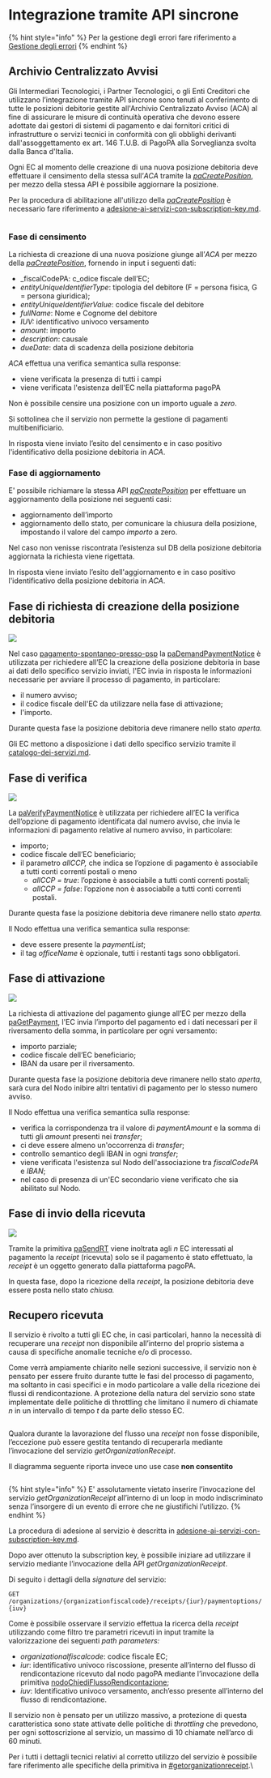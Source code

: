 # Integrazione tramite API sincrone

{% hint style="info" %}
Per la gestione degli errori fare riferimento a [Gestione degli errori](http://localhost:5000/o/KXYtsf32WSKm6ga638R3/s/mU2qgiLV1G3m9z1VjAOc/ "mention")
{% endhint %}

## Archivio Centralizzato Avvisi

Gli Intermediari Tecnologici, i Partner Tecnologici, o gli Enti Creditori che utilizzano l’integrazione tramite API sincrone sono tenuti al conferimento di tutte le posizioni debitorie gestite all'Archivio Centralizzato Avviso (ACA) al fine di assicurare le misure di continuità operativa che devono essere adottate dai gestori di sistemi di pagamento e dai fornitori critici di infrastrutture o servizi tecnici in conformità con gli obblighi derivanti dall'assoggettamento ex art. 146 T.U.B. di PagoPA alla Sorveglianza svolta dalla Banca d'Italia.

Ogni EC al momento delle creazione di una nuova posizione debitoria deve effettuare il censimento della stessa sull’_ACA_ tramite la [_paCreatePosition_](../../appendici/primitive.md#pacreateposition), per mezzo della stessa API è possibile aggiornare la posizione.

Per la procedura di abilitazione all'utilizzo della [_paCreatePosition_](../../appendici/primitive.md#pacreateposition) è necessario fare riferimento a [adesione-ai-servizi-con-subscription-key.md](../../appendici/adesione-ai-servizi-con-subscription-key.md "mention").

<figure><img src="../../.gitbook/assets/paCreatePosition.png" alt=""><figcaption></figcaption></figure>

### Fase di censimento

La richiesta di creazione di una nuova posizione giunge all’_ACA_ per mezzo della [_paCreatePosition_](../../appendici/primitive.md#pacreateposition), fornendo in input i seguenti dati:

* _fiscalCodePA: c_odice fiscale dell’EC;
* _entityUniqueIdentifierType_: tipologia del debitore (F = persona fisica, G = persona giuridica);
* _entityUniqueIdentifierValue_: codice fiscale del debitore
* _fullName_: Nome e Cognome del debitore
* _IUV:_ identificativo univoco versamento
* _amount_: importo
* _description_: causale
* _dueDate_: data di scadenza della posizione debitoria

_ACA_ effettua una verifica semantica sulla response:

* viene verificata la presenza di tutti i campi
* viene verificata l'esistenza dell'EC nella piattaforma pagoPA

Non è possibile censire una posizione con un importo uguale a _zero_.

Si sottolinea che il servizio non permette la gestione di pagamenti multibenificiario.

In risposta viene inviato l’esito del censimento e in caso positivo l'identificativo della posizione debitoria in _ACA_.

### Fase di aggiornamento

E' possibile richiamare la stessa API [_paCreatePosition_](../../appendici/primitive.md#pacreateposition) per effettuare un aggiornamento della posizione nei seguenti casi:

* aggiornamento dell’importo
* aggiornamento dello stato, per comunicare la chiusura della posizione, impostando il valore del campo _importo_ a zero.

Nel caso non venisse riscontrata l’esistenza sul DB della posizione debitoria aggiornata la richiesta viene rigettata.

In risposta viene inviato l’esito dell'aggiornamento e in caso positivo l'identificativo della posizione debitoria in _ACA_.

## Fase di richiesta di creazione della posizione debitoria

![](<../../.gitbook/assets/paDemandPaymentNotice (1).png>)

Nel caso [pagamento-spontaneo-presso-psp](../../casi-duso/pagamento-spontaneo-presso-psp/ "mention") la [paDemandPaymentNotice](../../appendici/primitive.md#pademandpaymentnotice) è utilizzata per richiedere all’EC la creazione della posizione debitoria in base ai dati dello specifico servizio inviati, l'EC invia in risposta le informazioni necessarie per avviare il processo di pagamento, in particolare:

* il numero avviso;
* il codice fiscale dell'EC da utilizzare nella fase di attivazione;
* l'importo.

Durante questa fase la posizione debitoria deve rimanere nello stato _aperta._

Gli EC mettono a disposizione i dati dello specifico servizio tramite il [catalogo-dei-servizi.md](../../casi-duso/pagamento-spontaneo-presso-psp/catalogo-dei-servizi.md "mention").

## Fase di verifica

![](../../.gitbook/assets/paVerifyPaymentNotice.png)

La [paVerifyPaymentNotice](../../appendici/primitive.md#paverifypaymentnotice) è utilizzata per richiedere all’EC la verifica dell’opzione di pagamento identificata dal numero avviso, che invia le informazioni di pagamento relative al numero avviso, in particolare:

* importo;
* codice fiscale dell’EC beneficiario;
* il parametro _allCCP,_ che indica se l’opzione di pagamento è associabile a tutti conti correnti postali o meno
  * _allCCP = true_: l’opzione è associabile a tutti conti correnti postali;
  * _allCCP = false_: l’opzione non è associabile a tutti conti correnti postali.

Durante questa fase la posizione debitoria deve rimanere nello stato _aperta._

Il Nodo effettua una verifica semantica sulla response:

* deve essere presente la _paymentList_;
* il tag _officeName_ è opzionale, tutti i restanti tags sono obbligatori.

## Fase di attivazione

![](../../.gitbook/assets/paGetPayment.png)

La richiesta di attivazione del pagamento giunge all’EC per mezzo della [paGetPayment](../../appendici/primitive.md#pagetpayment), l'EC invia l’importo del pagamento ed i dati necessari per il riversamento della somma, in particolare per ogni versamento:

* importo parziale;
* codice fiscale dell’EC beneficiario;
* IBAN da usare per il riversamento.

Durante questa fase la posizione debitoria deve rimanere nello stato _aperta_, sarà cura del Nodo inibire altri tentativi di pagamento per lo stesso numero avviso.

Il Nodo effettua una verifica semantica sulla response:

* verifica la corrispondenza tra il valore di _paymentAmount_ e la somma di tutti gli _amount_ presenti nei _transfer_;
* ci deve essere almeno un'occorrenza di _transfer_;
* controllo semantico degli IBAN in ogni _transfer_;
* viene verificata l'esistenza sul Nodo dell'associazione tra _fiscalCodePA_ e _IBAN_;
* nel caso di presenza di un'EC secondario viene verificato che sia abilitato sul Nodo.

## Fase di invio della ricevuta

![](<../../.gitbook/assets/paSendRT (1).png>)

Tramite la primitiva [paSendRT](../../appendici/primitive.md#pasendrt) viene inoltrata agli _n_ EC interessati al pagamento la _receipt_ (ricevuta) solo se il pagamento è stato effettuato, la _receipt_ è un oggetto generato dalla piattaforma pagoPA.

In questa fase, dopo la ricezione della _receipt_, la posizione debitoria deve essere posta nello stato _chiusa._

## Recupero ricevuta <a href="#recupero-receipt-per-enti-creditori" id="recupero-receipt-per-enti-creditori"></a>

Il servizio è rivolto a tutti gli EC che, in casi particolari, hanno la necessità di recuperare una _receipt_ non disponibile all’interno del proprio sistema a causa di specifiche anomalie tecniche e/o di processo.

Come verrà ampiamente chiarito nelle sezioni successive, il servizio non è pensato per essere fruito durante tutte le fasi del processo di pagamento, ma soltanto in casi specifici e in modo particolare a valle della ricezione dei flussi di rendicontazione. A protezione della natura del servizio sono state implementate delle politiche di throttling che limitano il numero di chiamate _n_ in un intervallo di tempo _t_ da parte dello stesso EC.

<figure><img src="../../.gitbook/assets/image (26).png" alt=""><figcaption></figcaption></figure>

Qualora durante la lavorazione del flusso una _receipt_ non fosse disponibile, l’eccezione può essere gestita tentando di recuperarla mediante l’invocazione del servizio _getOrganizationReceipt_.

Il diagramma seguente riporta invece uno use case **non consentito**

<figure><img src="../../.gitbook/assets/image (5).png" alt=""><figcaption></figcaption></figure>

{% hint style="info" %}
E' assolutamente vietato inserire l’invocazione del servizio _getOrganizationReceipt_ all’interno di un loop in modo indiscriminato senza l’insorgere di un evento di errore che ne giustifichi l’utilizzo.
{% endhint %}

La procedura di adesione al servizio è descritta in [adesione-ai-servizi-con-subscription-key.md](../../appendici/adesione-ai-servizi-con-subscription-key.md "mention").

Dopo aver ottenuto la subscription key, è possibile iniziare ad utilizzare il servizio mediante l’invocazione della API _getOrganizationReceipt_.

Di seguito i dettagli della _signature_ del servizio:

`GET /organizations/{organizationfiscalcode}/receipts/{iur}/paymentoptions/{iuv}`

Come è possibile osservare il servizio effettua la ricerca della _receipt_ utilizzando come filtro tre parametri ricevuti in input tramite la valorizzazione dei seguenti _path parameters:_

* _organizationalfiscalcode_: codice fiscale EC;
* _iur_: identificativo univoco riscossione, presente all’interno del flusso di rendicontazione ricevuto dal nodo pagoPA mediante l’invocazione della primitiva [nodoChiediFlussoRendicontazione](../../appendici/primitive.md#nodochiediflussorendicontazione);
* _iuv_: Identificativo univoco versamento, anch’esso presente all’interno del flusso di rendicontazione.

Il servizio non è pensato per un utilizzo massivo, a protezione di questa caratteristica sono state attivate delle politiche di _throttling_ che prevedono, per ogni sottoscrizione al servizio, un massimo di 10 chiamate nell’arco di 60 minuti.

Per i tutti i dettagli tecnici relativi al corretto utilizzo del servizio è possibile fare riferimento alle specifiche della primitiva in [#getorganizationreceipt](../../appendici/primitive.md#getorganizationreceipt "mention").\
